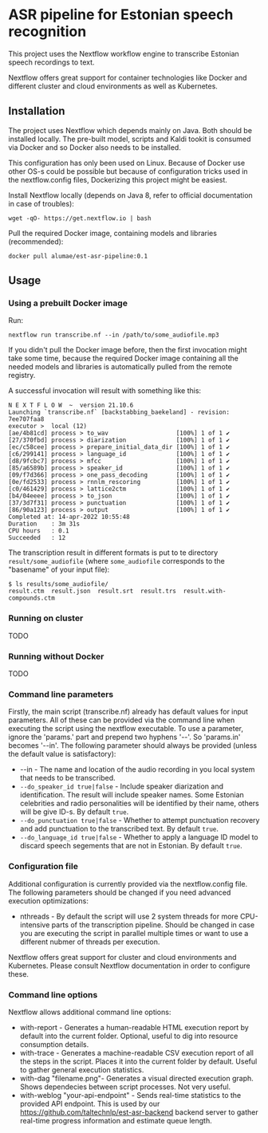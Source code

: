 # ASR pipeline for Estonian speech recognition

This project uses the Nextflow workflow engine to transcribe Estonian speech recordings to text.

Nextflow offers great support for container technologies like Docker and different cluster and cloud environments as well as Kubernetes.

## Installation

The project uses Nextflow which depends mainly on Java. Both should be installed locally.
The pre-built model, scripts and Kaldi tookit is consumed via Docker and so Docker also needs to be installed.

This configuration has only been used on Linux. Because of Docker use other OS-s could be possible but because of configuration tricks used in the nextflow.config files, Dockerizing this project might be easiest.

Install Nextflow locally (depends on Java 8, refer to official documentation in case of troubles):

    wget -qO- https://get.nextflow.io | bash

Pull the required Docker image, containing models and libraries (recommended):

    docker pull alumae/est-asr-pipeline:0.1
     

## Usage

### Using a prebuilt Docker image

Run:

    nextflow run transcribe.nf --in /path/to/some_audiofile.mp3

If you didn't pull the Docker image before, then the first invocation might take some time, because the required Docker image
containing all the needed models and libraries is automatically pulled from the remote registry.

A successful invocation will result with something like this:

	N E X T F L O W  ~  version 21.10.6
	Launching `transcribe.nf` [backstabbing_baekeland] - revision: 7ee707faa8
	executor >  local (12)
	[ae/4b81cd] process > to_wav                   [100%] 1 of 1 ✔
	[27/370fbd] process > diarization              [100%] 1 of 1 ✔
	[ec/c58cee] process > prepare_initial_data_dir [100%] 1 of 1 ✔
	[c6/299141] process > language_id              [100%] 1 of 1 ✔
	[d8/9fcbc7] process > mfcc                     [100%] 1 of 1 ✔
	[85/a6589b] process > speaker_id               [100%] 1 of 1 ✔
	[09/f7d366] process > one_pass_decoding        [100%] 1 of 1 ✔
	[0e/fd2533] process > rnnlm_rescoring          [100%] 1 of 1 ✔
	[c0/461429] process > lattice2ctm              [100%] 1 of 1 ✔
	[b4/04eeee] process > to_json                  [100%] 1 of 1 ✔
	[37/3d7f31] process > punctuation              [100%] 1 of 1 ✔
	[86/90a123] process > output                   [100%] 1 of 1 ✔
	Completed at: 14-apr-2022 10:55:48
	Duration    : 3m 31s
	CPU hours   : 0.1
	Succeeded   : 12


The transcription result in different formats is put to te directory `result/some_audiofile` 
(where `some_audiofile` corresponds to the "basename" of your input file):

	$ ls results/some_audiofile/
	result.ctm  result.json  result.srt  result.trs  result.with-compounds.ctm

### Running on cluster

TODO

### Running without Docker

TODO

### Command line parameters

Firstly, the main script (transcribe.nf) already has default values for input parameters. All of these can be provided via the command line when executing the script using the nextflow executable. To use a parameter, ignore the 'params.' part and prepend two hyphens '--'. So 'params.in' becomes '--in'. The following parameter should always be provided (unless the default value is satisfactory):

-   --in <filename> - The name and location of the audio recording in you local system that needs to be transcribed.
-   `--do_speaker_id true|false` - Include speaker diarization and identification. The result will include speaker names. Some Estonian celebrities and radio personalities will be identified by their name, others will be give ID-s. By default `true`.
-   `--do_punctuation true|false` - Whether to attempt punctuation recovery and add punctuation to the transcribed text. By default `true`.
-   `--do_language_id true|false` - Whether to apply a language ID model to discard speech segements that are not in Estonian. By default `true`.

### Configuration file

Additional configuration is currently provided via the nextflow.config file. The following parameters should be changed if you need advanced execution optimizations:

-   nthreads - By default the script will use 2 system threads for more CPU-intensive parts of the transcription pipeline. Should be changed in case you are executing the script in parallel multiple times or want to use a different nubmer of threads per execution.


Nextflow offers great support for cluster and cloud environments and Kubernetes. Please consult Nextflow documentation in order to configure these.

### Command line options

Nextflow allows additional command line options:

-   with-report - Generates a human-readable HTML execution report by default into the current folder. Optional, useful to dig into resource consumption details.
-   with-trace - Generates a machine-readable CSV execution report of all the steps in the script. Places it into the current folder by default. Useful to gather general execution statistics.
-   with-dag "filename.png"- Generates a visual directed execution graph. Shows dependecies between script processes. Not very useful.
-   with-weblog "your-api-endpoint" - Sends real-time statistics to the provided API endpoint. This is used by our https://github.com/taltechnlp/est-asr-backend backend server to gather real-time progress information and estimate queue length.

